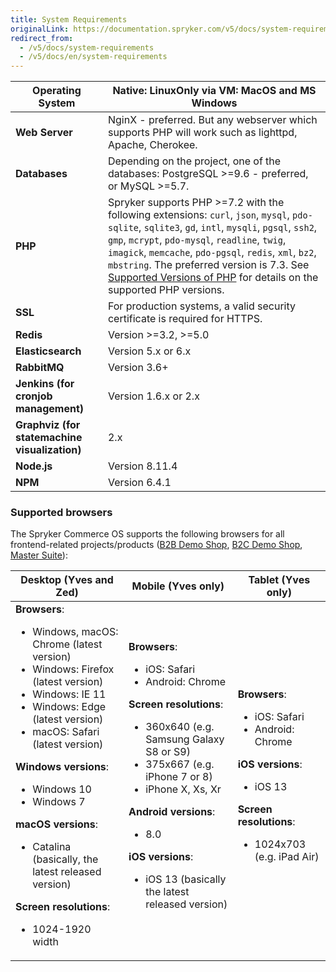 ```yaml
---
title: System Requirements
originalLink: https://documentation.spryker.com/v5/docs/system-requirements
redirect_from:
  - /v5/docs/system-requirements
  - /v5/docs/en/system-requirements
---
```


| Operating System                          | Native: LinuxOnly via VM: MacOS and MS Windows               |
| ----------------------------------------- | ------------------------------------------------------------ |
| **Web Server**                                | NginX - preferred. But any webserver which supports PHP will work such as lighttpd, Apache, Cherokee. |
| **Databases**                             | Depending on the project, one of the databases: PostgreSQL >=9.6 - preferred, or MySQL >=5.7. |
| **PHP**                                   | Spryker supports PHP >=7.2 with the following extensions: `curl`, `json`, `mysql`, `pdo-sqlite`, `sqlite3`, `gd`, `intl`, `mysqli`, `pgsql`, `ssh2`, `gmp`, `mcrypt`, `pdo-mysql`, `readline`, `twig`, `imagick`, `memcache`, `pdo-pgsql`, `redis`, `xml`, `bz2`, `mbstring`. The preferred version is 7.3.  See [Supported Versions of PHP](https://documentation.spryker.com/docs/en/supported-versions-of-php) for details on the supported PHP versions. |
| **SSL**                                       | For production systems, a valid security certificate is required for HTTPS. |
| **Redis**                                     | Version >=3.2, >=5.0                                                |
| **Elasticsearch**                             | Version 5.x or 6.x                                        |
| **RabbitMQ**                                  | Version 3.6+                                                 |
| **Jenkins (for cronjob management)**          | Version 1.6.x or 2.x          |
| **Graphviz (for statemachine visualization)** | 2.x                                                          |
|**Node.js**| Version 8.11.4 |
|**NPM**| Version 6.4.1 |



### Supported browsers
The Spryker Commerce OS supports the following browsers for all frontend-related projects/products ([B2B Demo Shop](/docs/scos/dev/about-spryker/202005.0/b2b-suite.html), [B2C Demo Shop](/docs/scos/dev/about-spryker/202005.0/b2c-suite.html), [Master Suite](/docs/scos/dev/about-spryker/202005.0/master-suite.html)):

| Desktop (Yves and Zed) | Mobile (Yves only) | Tablet (Yves only) |
| --- | --- | --- |
| **Browsers**: <ul><li> Windows, macOS: Chrome (latest version)</li> <li>Windows: Firefox (latest version)</li><li>Windows: IE 11</li><li>Windows: Edge (latest version)</li><li>macOS: Safari (latest version)</li></ul> **Windows versions**:<ul><li>Windows 10</li><li>Windows 7</li></ul>**macOS versions**:<ul><li> Catalina (basically, the latest released version)</li></ul>**Screen resolutions**:<ul><li>1024-1920 width</li></ul>|**Browsers**: <ul><li>iOS: Safari</li><li>Android: Chrome</li></ul>**Screen resolutions**:<ul><li>360x640 (e.g. Samsung Galaxy S8 or S9)</li><li>375x667 (e.g. iPhone 7 or 8)</li><li>iPhone X, Xs, Xr</li></ul>**Android versions**:<ul><li>8.0</li></ul>**iOS versions**:<ul><li>iOS 13 (basically the latest released version)</li></ul> | **Browsers**: <ul><li>iOS: Safari</li><li>Android: Chrome</li></ul>**iOS versions**:<ul><li>iOS 13</li></ul>**Screen resolutions**:<ul><li>1024x703 (e.g. iPad Air)</li></ul>|



<!-- Last review date: November 5th, 2018
by Marco Podien, Oksana Karasyova -->

